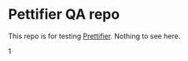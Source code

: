 # Pettifier QA repo

This repo is for testing [Prettifier](https://github.com/kevgo/prettifier).
Nothing to see here.

1



